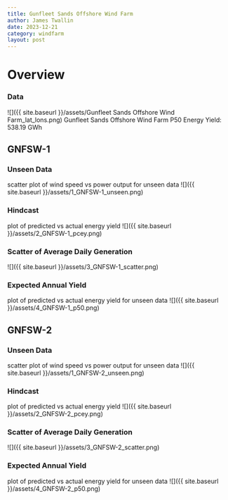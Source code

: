 ```yaml
---
title: Gunfleet Sands Offshore Wind Farm
author: James Twallin
date: 2023-12-21
category: windfarm
layout: post
---
```

# Overview

### Data

![]({{ site.baseurl }}/assets/Gunfleet Sands Offshore Wind Farm_lat_lons.png)
Gunfleet Sands Offshore Wind Farm P50 Energy Yield: 538.19 GWh

GNFSW-1
-------------
### Unseen Data 
scatter plot of wind speed vs power output for unseen data
![]({{ site.baseurl }}/assets/1_GNFSW-1_unseen.png)
### Hindcast 
plot of predicted vs actual energy yield
![]({{ site.baseurl }}/assets/2_GNFSW-1_pcey.png)
### Scatter of Average Daily Generation 

![]({{ site.baseurl }}/assets/3_GNFSW-1_scatter.png)
### Expected Annual Yield 
plot of predicted vs actual energy yield for unseen data
![]({{ site.baseurl }}/assets/4_GNFSW-1_p50.png)

GNFSW-2
-------------
### Unseen Data 
scatter plot of wind speed vs power output for unseen data
![]({{ site.baseurl }}/assets/1_GNFSW-2_unseen.png)
### Hindcast 
plot of predicted vs actual energy yield
![]({{ site.baseurl }}/assets/2_GNFSW-2_pcey.png)
### Scatter of Average Daily Generation 

![]({{ site.baseurl }}/assets/3_GNFSW-2_scatter.png)
### Expected Annual Yield 
plot of predicted vs actual energy yield for unseen data
![]({{ site.baseurl }}/assets/4_GNFSW-2_p50.png)

